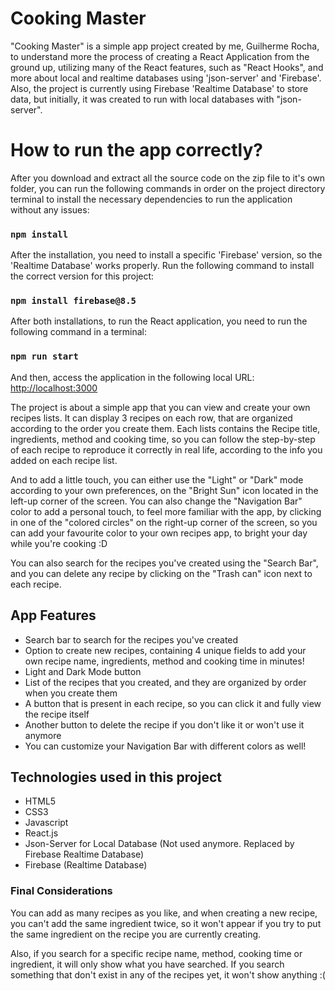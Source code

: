 # Cooking Master

"Cooking Master" is a simple app project created by me, Guilherme Rocha, to understand more the process of creating a React Application from the ground up, utilizing many of the React features, such as "React Hooks", and more about local and realtime databases using 'json-server' and 'Firebase'. Also, the project is currently using Firebase 'Realtime Database' to store data, but initially, it was created to run with local databases with "json-server".

# How to run the app correctly?

After you download and extract all the source code on the zip file to it's own folder, you can run the following commands in order on the project directory terminal to install the necessary dependencies to run the application without any issues:

### `npm install`

After the installation, you need to install a specific 'Firebase' version, so the 'Realtime Database' works properly.
Run the following command to install the correct version for this project:

### `npm install firebase@8.5`

After both installations, to run the React application, you need to run the following command in a terminal:

### `npm run start`

And then, access the application in the following local URL:
[http://localhost:3000](http://localhost:3000)

The project is about a simple app that you can view and create your own recipes lists. It can display 3 recipes on each row, that are organized according to the order you create them. Each lists contains the Recipe title, ingredients, method and cooking time, so you can follow the step-by-step of each recipe to reproduce it correctly in real life, according to the info you added on each recipe list.

And to add a little touch, you can either use the "Light" or "Dark" mode according to your own preferences, on the "Bright Sun" icon located in the left-up corner of the screen.
You can also change the "Navigation Bar" color to add a personal touch, to feel more familiar with the app, by clicking in one of the "colored circles" on the right-up corner of the screen, so you can add your favourite color to your own recipes app, to bright your day while you're cooking :D

You can also search for the recipes you've created using the "Search Bar", and you can delete any recipe by clicking on the "Trash can" icon next to each recipe.

## App Features

- Search bar to search for the recipes you've created
- Option to create new recipes, containing 4 unique fields to add your own recipe name, ingredients, method and
  cooking time in minutes!
- Light and Dark Mode button
- List of the recipes that you created, and they are organized by order when you create them
- A button that is present in each recipe, so you can click it and fully view the recipe itself
- Another button to delete the recipe if you don't like it or won't use it anymore
- You can customize your Navigation Bar with different colors as well!

## Technologies used in this project

- HTML5
- CSS3
- Javascript
- React.js
- Json-Server for Local Database (Not used anymore. Replaced by Firebase Realtime Database)
- Firebase (Realtime Database)

### Final Considerations

You can add as many recipes as you like, and when creating a new recipe, you can't add the same ingredient twice, so it won't appear if you try to put the same ingredient on the recipe you are currently creating.

Also, if you search for a specific recipe name, method, cooking time or ingredient, it will only show what you have searched. If you search something that don't exist in any of the recipes yet, it won't show anything :(